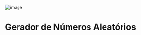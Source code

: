 ![image](https://github.com/user-attachments/assets/bfdfdd8a-548d-4a0e-94ca-5037d01a6836)

# Gerador de Números Aleatórios
